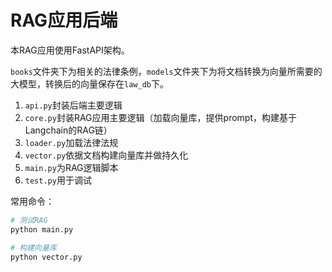# RAG应用后端
本RAG应用使用FastAPI架构。

`books`文件夹下为相关的法律条例，`models`文件夹下为将文档转换为向量所需要的大模型，转换后的向量保存在`law_db`下。

1. `api.py`封装后端主要逻辑
2. `core.py`封装RAG应用主要逻辑（加载向量库，提供prompt，构建基于Langchain的RAG链）
3. `loader.py`加载法律法规
4. `vector.py`依据文档构建向量库并做持久化
5. `main.py`为RAG逻辑脚本
6. `test.py`用于调试

常用命令：
``` python
# 测试RAG
python main.py

# 构建向量库
python vector.py
```
